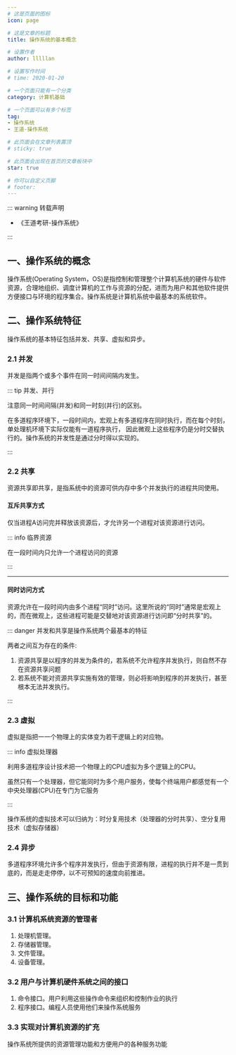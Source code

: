 ```yaml
---
# 这是页面的图标
icon: page

# 这是文章的标题
title: 操作系统的基本概念

# 设置作者
author: lllllan

# 设置写作时间
# time: 2020-01-20

# 一个页面只能有一个分类
category: 计算机基础

# 一个页面可以有多个标签
tag:
- 操作系统
- 王道-操作系统

# 此页面会在文章列表置顶
# sticky: true

# 此页面会出现在首页的文章板块中
star: true

# 你可以自定义页脚
# footer: 
---
```




::: warning 转载声明

- 《王道考研-操作系统》

:::

## 一、操作系统的概念

操作系统(Operating System，OS)是指控制和管理整个计算机系统的硬件与软件资源，合理地组织、调度计算机的工作与资源的分配，进而为用户和其他软件提供方便接口与环境的程序集合。操作系统是计算机系统中最基本的系统软件。





## 二、操作系统特征



操作系统的基本特征包括并发、共享、虚拟和异步。



### 2.1 并发

并发是指两个或多个事件在同一时间间隔内发生。



::: tip 并发、并行

注意同一时间间隔(并发)和同一时刻(并行)的区别。

在多道程序环境下，一段时间内，宏观上有多道程序在同时执行，而在每个时刻，单处理机环境下实际仅能有一道程序执行， 因此微观上这些程序仍是分时交替执行的。操作系统的并发性是通过分时得以实现的。

::: 



### 2.2 共享

资源共享即共享，是指系统中的资源可供内存中多个并发执行的进程共同使用。



#### **互斥共享方式**

仅当进程A访问完并释放该资源后，才允许另一个进程对该资源进行访问。



::: info 临界资源

在一段时间内只允许一个进程访问的资源

:::

---



#### **同时访问方式**

资源允许在一段时间内由多个进程“同时”访问。这里所说的“同时”通常是宏观上的，而在微观上，这些进程可能是交替地对该资源进行访问即“分时共享”的。



::: danger 并发和共享是操作系统两个最基本的特征

两者之间互为存在的条件:

1. 资源共享是以程序的并发为条件的，若系统不允许程序并发执行，则自然不存在资源共享问题
2. 若系统不能对资源共享实施有效的管理，则必将影响到程序的并发执行，甚至根本无法并发执行。

:::



### 2.3 虚拟

虚拟是指把一一个物理上的实体变为若干逻辑上的对应物。



::: info 虚拟处理器

利用多道程序设计技术把一个物理上的CPU虚拟为多个逻辑上的CPU。

虽然只有一个处理器，但它能同时为多个用户服务，使每个终端用户都感觉有一个中央处理器(CPU)在专门为它服务

:::



操作系统的虚拟技术可以归纳为：时分复用技术（处理器的分时共享）、空分复用技术（虚拟存储器）



### 2.4 异步

多道程序环境允许多个程序并发执行，但由于资源有限，进程的执行并不是一贯到底的，而是走走停停，以不可预知的速度向前推进。



## 三、操作系统的目标和功能



### 3.1 计算机系统资源的管理者

1. 处理机管理。
2. 存储器管理。
3. 文件管理。
4. 设备管理。



### 3.2 用户与计算机硬件系统之间的接口

1. 命令接口。用户利用这些操作命令来组织和控制作业的执行
2. 程序接口。编程人员使用他们来操作系统服务



### 3.3 实现对计算机资源的扩充

操作系统所提供的资源管理功能和方便用户的各种服务功能



